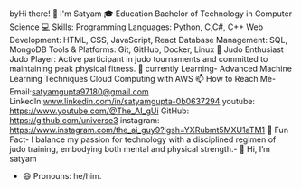 byHi there! 👋 I'm Satyam
🎓 Education
Bachelor of Technology in Computer Science
💻 Skills: Programming Languages: Python, C,C#, C++
Web Development: HTML, CSS, JavaScript, React
Database Management: SQL, MongoDB
Tools & Platforms: Git, GitHub, Docker, Linux
🥋 Judo Enthusiast
Judo Player: Active participant in judo tournaments and committed to maintaining peak physical fitness.
🌱 currently Learning-
Advanced Machine Learning Techniques
Cloud Computing with AWS
📫 How to Reach Me-
        Email:satyamgupta97180@gmail.com LinkedIn:www.linkedin.com/in/satyamgupta-0b0637294
youtube: https://www.youtube.com/@The_AI_gUi
GitHub: https://github.com/universe3
instagram: https://www.instagram.com/the_ai_guy9?igsh=YXRubmt5MXU1aTM1
🚀 Fun Fact-
I balance my passion for technology with a disciplined regimen of judo training, embodying both mental and physical strength.- 👋 Hi, I’m satyam 
- 😄 Pronouns: he/him.
